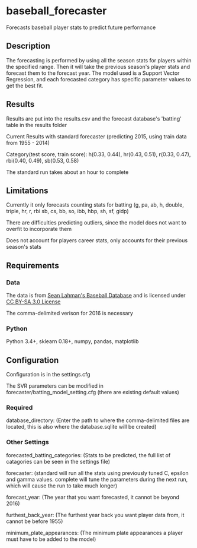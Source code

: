 # baseball_forecaster
Forecasts baseball player stats to predict future performance

## Description
The forecasting is performed by using all the season stats for players within the specified range. Then it will take the previous season's player stats and forecast them to the forecast year. The model used is a Support Vector Regression, and each forecasted category has specific parameter values to get the best fit.

## Results
Results are put into the results.csv and the forecast database's 'batting' table in the results folder

Current Results with standard forecaster (predicting 2015, using train data from 1955 - 2014)

Category(test score, train score): h(0.33, 0.44), hr(0.43, 0.51), r(0.33, 0.47), rbi(0.40, 0.49), sb(0.53, 0.58)

The standard run takes about an hour to complete

## Limitations
Currently it only forecasts counting stats for batting (g, pa, ab, h, double, triple, hr, r, rbi sb, cs, bb, so, ibb, hbp, sh, sf, gidp)

There are difficulties predicting outliers, since the model does not want to overfit to incorporate them

Does not account for players career stats, only accounts for their previous season's stats


## Requirements
### Data

The data is from [Sean Lahman's Baseball Database](http://www.seanlahman.com/baseball-archive/statistics/) and is licensed under
[CC BY-SA 3.0 License](http://creativecommons.org/licenses/by-sa/3.0/)

The comma-delimited verison for 2016 is necessary

### Python
Python 3.4+, sklearn 0.18+, numpy, pandas, matplotlib

## Configuration
Configuration is in the settings.cfg

The SVR parameters can be modified in forecaster/batting_model_setting.cfg (there are existing default values)

### Required
database_directory: (Enter the path to where the comma-delimited files are located, this is also where the database.sqlite will be created)


### Other Settings
forecasted_batting_categories: (Stats to be predicted, the full list of catagories can be seen in the settings file)

forecaster: (standard will run all the stats using previously tuned C, epsilon and gamma values. complete will tune the parameters during the next run, which will cause the run to take much longer)

forecast_year: (The year that you want forecasted, it cannot be beyond 2016)

furthest_back_year: (The furthest year back you want player data from, it cannot be before 1955)

minimum_plate_appearances: (The minimum plate appearances a player must have to be added to the model)

